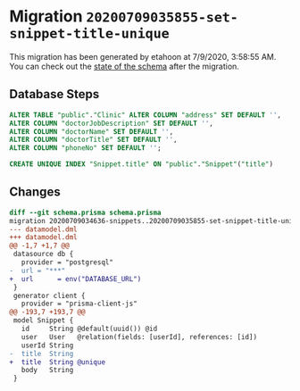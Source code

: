 # Migration `20200709035855-set-snippet-title-unique`

This migration has been generated by etahoon at 7/9/2020, 3:58:55 AM.
You can check out the [state of the schema](./schema.prisma) after the migration.

## Database Steps

```sql
ALTER TABLE "public"."Clinic" ALTER COLUMN "address" SET DEFAULT '',
ALTER COLUMN "doctorJobDescription" SET DEFAULT '',
ALTER COLUMN "doctorName" SET DEFAULT '',
ALTER COLUMN "doctorTitle" SET DEFAULT '',
ALTER COLUMN "phoneNo" SET DEFAULT '';

CREATE UNIQUE INDEX "Snippet.title" ON "public"."Snippet"("title")
```

## Changes

```diff
diff --git schema.prisma schema.prisma
migration 20200709034636-snippets..20200709035855-set-snippet-title-unique
--- datamodel.dml
+++ datamodel.dml
@@ -1,7 +1,7 @@
 datasource db {
   provider = "postgresql"
-  url = "***"
+  url      = env("DATABASE_URL")
 }
 generator client {
   provider = "prisma-client-js"
@@ -193,7 +193,7 @@
 model Snippet {
   id     String @default(uuid()) @id
   user   User   @relation(fields: [userId], references: [id])
   userId String
-  title  String
+  title  String @unique
   body   String
 }
```


